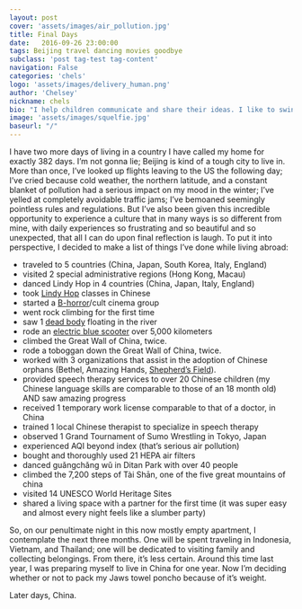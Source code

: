 ```yaml
---
layout: post
cover: 'assets/images/air_pollution.jpg'
title: Final Days
date:   2016-09-26 23:00:00
tags: Beijing travel dancing movies goodbye
subclass: 'post tag-test tag-content'
navigation: False
categories: 'chels'
logo: 'assets/images/delivery_human.png'
author: 'Chelsey'
nickname: chels
bio: "I help children communicate and share their ideas. I like to swing dance, watch horror movies, draw stick figure comics, and laugh at small failures."
image: 'assets/images/squelfie.jpg'
baseurl: "/"
---
```


I have two more days of living in a country I have called my home for exactly 382 days. 
I’m not gonna lie; Beijing is kind of a tough city to live in. More than once, I’ve looked up flights leaving to the US the following day; I’ve cried because cold weather, the northern latitude, and a constant blanket of pollution had a serious impact on my mood in the winter; I’ve yelled at completely avoidable traffic jams; I’ve bemoaned seemingly pointless rules and regulations.  But I’ve also been given this incredible opportunity to experience a culture that in many ways is so different from mine, with daily experiences so frustrating and so beautiful and so unexpected, that all I can do upon final reflection is laugh.  To put it into perspective, I decided to make a list of things I’ve done while living abroad:  

- traveled to 5 countries (China, Japan, South Korea, Italy, England)
- visited 2 special administrative regions (Hong Kong, Macau)
- danced Lindy Hop in 4 countries (China, Japan, Italy, England)
- took [Lindy Hop](http://chugly.github.io/Swing_dancing_in_Beijing) classes in Chinese
- started a [B-horror](http://chugly.github.io/China_horror_movies)/cult cinema group
- went rock climbing for the first time
- saw 1 [dead body](http://chugly.github.io/Dead_Body_in_the_River) floating in the river
- rode an [electric blue scooter](http://chugly.github.io/Scoot_commute) over 5,000 kilometers
- climbed the Great Wall of China, twice.
- rode a toboggan down the Great Wall of China, twice.
- worked with 3 organizations that assist in the adoption of Chinese orphans (Bethel, Amazing Hands, [Shepherd’s Field](http://chugly.github.io/Shepherds_Field)).
- provided speech therapy services to over 20 Chinese children (my Chinese language skills are comparable to those of an 18 month old) AND saw amazing progress
- received 1 temporary work license comparable to that of a doctor, in China
- trained 1 local Chinese therapist to specialize in speech therapy
- observed 1 Grand Tournament of Sumo Wrestling in Tokyo, Japan
- experienced AQI beyond index (that’s serious air pollution)
- bought and thoroughly used 21 HEPA air filters
- danced guǎngchǎng wǔ in Ditan Park with over 40 people
- climbed the 7,200 steps of Tài Shān, one of  the five great mountains of china
- visited 14 UNESCO World Heritage Sites 
- shared a living space with a partner for the first time (it was super easy and almost every night feels like a slumber party)

So, on our penultimate night in this now mostly empty apartment, I contemplate the next three months. One will be spent traveling in Indonesia, Vietnam, and Thailand; one will be dedicated to visiting family and collecting belongings. From there, it’s less certain.  Around this time last year, I was preparing myself to live in China for one year.  Now I’m deciding whether or not to pack my Jaws towel poncho because of it’s weight. 

Later days, China. 


